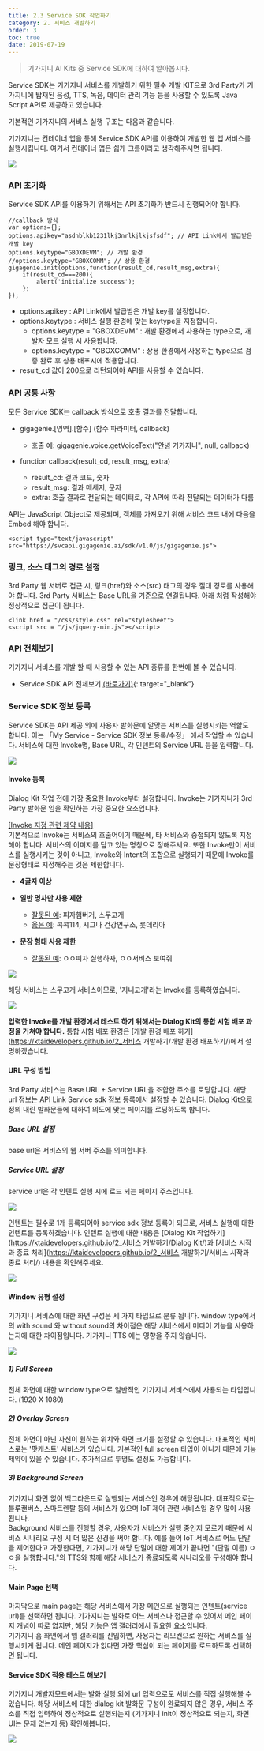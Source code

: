 ```yaml
---
title: 2.3 Service SDK 작업하기
category: 2. 서비스 개발하기
order: 3
toc: true
date: 2019-07-19
---
```


> 기가지니 AI Kits 중 Service SDK에 대하여 알아봅시다.

Service SDK는 기가지니 서비스를 개발하기 위한 필수 개발 KIT으로 3rd Party가 기가지니에 탑재된 음성, TTS, 녹음, 데이터 관리 기능 등을 사용할 수 있도록 Java Script API로 제공하고 있습니다.

기본적인 기가지니의 서비스 실행 구조는 다음과 같습니다. 

기가지니는 컨테이너 앱을 통해 Service SDK API를 이용하여 개발한 웹 앱 서비스를  실행시킵니다. 여기서 컨테이너 앱은 쉽게 크롬이라고 생각해주시면 됩니다.  



<img src="https://user-images.githubusercontent.com/36177711/59748833-e0849800-92b6-11e9-8cd4-ac4463251ec3.png"/>

### API 초기화

Service SDK API를 이용하기 위해서는 API 초기화가 반드시 진행되어야 합니다. 

```
//callback 방식
var options={};
options.apikey="asdnblkb1231lkj3nrlkjlkjsfsdf"; // API Link에서 발급받은 개발 key
options.keytype="GBOXDEVM"; // 개발 환경
//options.keytype="GBOXCOMM"; // 상용 환경
gigagenie.init(options,function(result_cd,result_msg,extra){
    if(result_cd===200){
        alert('initialize success');
    };
});
```

- options.apikey : API Link에서 발급받은 개발 key를 설정합니다.
- options.keytype : 서비스 실행 환경에 맞는 keytype을 지정합니다. 
  - options.keytype = "GBOXDEVM" : 개발 환경에서 사용하는 type으로, 개발자 모드 실행 시 사용합니다.
  - options.keytype = "GBOXCOMM" : 상용 환경에서 사용하는 type으로 검증 완료 후 상용 배포시에 적용합니다.
- result_cd 값이 200으로 리턴되어야 API를 사용할 수 있습니다.

### API 공통 사항

모든 Service SDK는 callback 방식으로 호출 결과를 전달합니다. 

- gigagenie.[영역].[함수] (함수 파라미터, callback)
  - 호출 예: gigagenie.voice.getVoiceText("안녕 기가지니", null, callback)

- function callback(result_cd, result_msg, extra)
  - result_cd: 결과 코드, 숫자
  - result_msg: 결과 메세지, 문자
  - extra: 호출 결과로 전달되는 데이터로, 각 API에 따라 전달되는 데이터가 다름

API는 JavaScript Object로 제공되며, 객체를 가져오기 위해 서비스 코드 내에 다음을 Embed 해야 합니다.

`<script type="text/javascript" src="https://svcapi.gigagenie.ai/sdk/v1.0/js/gigagenie.js">`

### 링크, 소스 태그의 경로 설정

3rd Party 웹 서버로 접근 시, 링크(href)와 소스(src) 태그의 경우 절대 경로를 사용해야 합니다. 3rd Party 서비스는 Base URL을 기준으로 연결됩니다. 아래 처럼 작성해야 정상적으로 접근이 됩니다.

```
<link href = "/css/style.css" rel="stylesheet">
<script src = "/js/jquery-min.js"></script>
```

### API 전체보기

기가지니 서비스를 개발 할 때 사용할 수 있는 API 종류를 한번에 볼 수 있습니다.

- Service SDK API 전체보기 [(바로가기)](https://github.com/GiGAGenie-ServiceSDK/UserGuide/wiki/API-전체-보기){: target="_blank"}

### Service SDK 정보 등록

Service SDK는 API 제공 외에 사용자 발화문에 알맞는 서비스를 실행시키는 역할도 합니다. 이는 「My Service - Service SDK 정보 등록/수정」 에서 작업할 수 있습니다. 서비스에 대한 Invoke명, Base URL, 각 인텐트의 Service URL 등을 입력합니다. 

<img src="https://user-images.githubusercontent.com/36177711/59810297-824fc780-933f-11e9-8f6b-2db29af1445b.png"/>

#### Invoke 등록

Dialog Kit 작업 전에 가장 중요한 Invoke부터 설정합니다. Invoke는 기가지니가 3rd Party 발화문 임을 확인하는 가장 중요한 요소입니다.

<u>[Invoke 지정 관련 제약 내용]</u>  
기본적으로 Invoke는 서비스의 호출어이기 때문에, 타 서비스와 중첩되지 않도록 지정해야 합니다. 서비스의 이미지를 담고 있는 명칭으로 정해주세요. 또한 Invoke만이 서비스를 실행시키는 것이 아니고, Invoke와 Intent의 조합으로 실행되기 때문에 Invoke를 문장형태로 지정해주는 것은 제한합니다.

- **4글자 이상**
- **일반 명사만 사용 제한**
  - <u>잘못된 예</u>: 피자햄버거, 스무고개  
  - <u>옳은 예</u>: 콕콕114, 시그나 건강연구소, 롯데리아

- **문장 형태 사용 제한**
  - <u>잘못된 예</u>: ㅇㅇ피자 실행하자, ㅇㅇ서비스 보여줘 

<img src = "https://user-images.githubusercontent.com/36177711/59958677-4fdfcf00-94e5-11e9-947b-c65f5fadc719.png"/>

해당 서비스는 스무고개 서비스이므로, '지니고개'라는 Invoke를 등록하였습니다.

<img src = "https://user-images.githubusercontent.com/36177711/61193221-03a73980-a6f5-11e9-871f-24a1533b1501.png">

**입력한 Invoke를 개발 환경에서 테스트 하기 위해서는 Dialog Kit의 통합 시험 배포 과정을 거쳐야 합니다.**  통합 시험 배포 환경은 [개발 환경 배포 하기](https://ktaidevelopers.github.io/2_서비스 개발하기/개발 환경 배포하기/)에서 설명하겠습니다. 

#### URL 구성 방법

3rd Party 서비스는 Base URL + Service URL을 조합한 주소를 로딩합니다. 해당 url 정보는 API Link Service sdk 정보 등록에서 설정할 수 있습니다. Dialog Kit으로 정의 내린 발화문들에 대하여 의도에 맞는 페이지를 로딩하도록 합니다.

<h5>Base URL 설정</h5>
base url은 서비스의 웹 서버 주소를 의미합니다. 

<h5>Service URL 설정</h5>

service url은 각 인텐트 실행 시에 로드 되는 페이지 주소입니다.

<img src = "https://user-images.githubusercontent.com/36177711/61266495-fbbbc800-a7ce-11e9-83e3-8e1e88a97570.png">

인텐트는 필수로 1개 등록되어야 service sdk 정보 등록이 되므로, 서비스 실행에 대한 인텐트를 등록하겠습니다. 인텐트 실행에 대한 내용은 [Dialog Kit 작업하기](https://ktaidevelopers.github.io/2_서비스 개발하기/Dialog Kit/)과 [서비스 시작과 종료 처리](https://ktaidevelopers.github.io/2_서비스 개발하기/서비스 시작과 종료 처리/) 내용을 확인해주세요.

<img src = "https://user-images.githubusercontent.com/36177711/61259274-70353d80-a7b4-11e9-8fb3-1535b1811baa.png">

#### Window 유형 설정

기가지니 서비스에 대한 화면 구성은 세 가지 타입으로 분류 됩니다. window type에서의 with sound 와 without sound의 차이점은 해당 서비스에서 미디어 기능을 사용하는지에 대한 차이점입니다. 기가지니 TTS 에는 영향을 주지 않습니다. 

<img src = "https://user-images.githubusercontent.com/36177711/61266437-d7f88200-a7ce-11e9-9a2c-2195fb72d96c.png">

<h5>1) Full Screen</h5>

전체 화면에 대한 window type으로 일반적인 기가지니 서비스에서 사용되는 타입입니다. (1920 X 1080)

<h5>2) Overlay Screen</h5>

전체 화면이 아닌 자신이 원하는 위치와 화면 크기를 설정할 수 있습니다. 대표적인 서비스로는 '팟캐스트' 서비스가 있습니다. 기본적인 full screen 타입이 아니기 때문에 기능 제약이 있을 수 있습니다. 추가적으로 투명도 설정도 가능합니다.

<h5>3) Background Screen</h5>

기가지니 화면 없이 백그라운드로 실행되는 서비스인 경우에 해당됩니다. 대표적으로는 블루캔버스, 스마트렌탈 등의 서비스가 있으며 IoT 제어 관련 서비스일 경우 많이 사용됩니다.   
Background 서비스를 진행할 경우, 사용자가 서비스가 실행 중인지 모르기 때문에 서비스 시나리오 구성 시 더 많은 신경을 써야 합니다. 예를 들어 IoT 서비스로 어느 단말을 제어한다고 가정한다면, 기가지니가 해당 단말에 대한 제어가 끝나면 "(단말 이름) ㅇㅇ을 실행합니다."의 TTS와 함께 해당 서비스가 종료되도록 시나리오를 구성해야 합니다.  

#### Main Page 선택

마지막으로 main page는 해당 서비스에서 가장 메인으로 실행되는 인텐트(service url)를 선택하면 됩니다. 기가지니는 발화로 어느 서비스나 접근할 수 있어서 메인 페이지 개념이 따로 없지만, 해당 기능은 앱 갤러리에서 필요한 요소입니다.   
기가지니 홈 화면에서 앱 갤러리를 진입하면, 사용자는 리모컨으로 원하는 서비스를 실행시키게 됩니다. 메인 페이지가 없다면 가장 핵심이 되는 페이지를 로드하도록 선택하면 됩니다. 

#### Service SDK 적용 테스트 해보기

기가지니 개발자모드에서는 발화 실행 외에 url 입력으로도 서비스를 직접 실행해볼 수 있습니다. 해당 서비스에 대한 dialog kit 발화문 구성이 완료되지 않은 경우, 서비스 주소를 직접 입력하여 정상적으로 실행되는지 (기가지니 init이 정상적으로 되는지, 화면 UI는 문제 없는지 등) 확인해봅니다. 

<img src="https://user-images.githubusercontent.com/36177711/59584115-2e16ce80-9118-11e9-9b0c-d3ff44b3db8d.png"/>